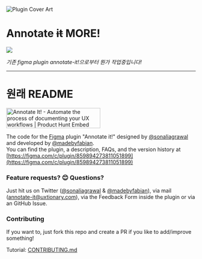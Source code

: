 ![Plugin Cover Art](plugin-cover-art.png?raw=true "Plugin Cover Art")
# Annotate ~~it~~ **MORE**!

<img src="http://thumbnail.10x10.co.kr/webimage/image/basic600/364/B003649118.jpg?cmd=thumb&w=400&h=400&fit=true&ws=false">

*기존 figma plugin annotate-it!으로부터 뭔가 작업중입니다!*

---

# 원래 README
<a href="https://www.producthunt.com/posts/annotate-it?utm_source=badge-featured&utm_medium=badge&utm_souce=badge-annotate-it" target="_blank"><img src="https://api.producthunt.com/widgets/embed-image/v1/featured.svg?post_id=231572&theme=dark" alt="Annotate It! - Automate the process of documenting your UX workflows | Product Hunt Embed" style="width: 250px; height: 54px;" width="250px" height="54px" /></a>


The code for the [Figma](https://figma.com) plugin "Annotate it!" designed by [@sonaliagrawal](https://twitter.com/sonaliagrawal) and developed by [@madebyfabian](https://twitter.com/madebyfabian).<br>
You can find the plugin, a description, FAQs, and the version history at [https://figma.com/c/plugin/859894273811051899](https://figma.com/c/plugin/859894273811051899)


### Feature requests? 😊 Questions?
Just hit us on Twitter ([@sonaliagrawal](https://twitter.com/sonaliagrawal) & [@madebyfabian](https://twitter.com/madebyfabian)), via mail (annotate-it@uxtionary.com), via the Feedback Form inside the plugin or via an GitHub Issue.


### Contributing
If you want to, just fork this repo and create a PR if you like to add/improve something!

Tutorial:
[CONTRIBUTING.md](CONTRIBUTING.md)
